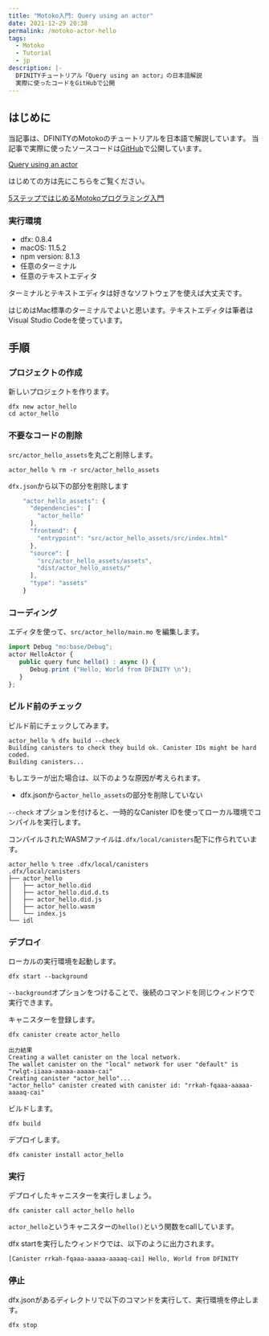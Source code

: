 ```yaml
---
title: "Motoko入門: Query using an actor"
date: 2021-12-29 20:38
permalink: /motoko-actor-hello
tags:
  - Motoko
  - Tutorial
  - jp
description: |-
  DFINITYチュートリアル「Query using an actor」の日本語解説
  実際に使ったコードをGitHubで公開
---
```


## はじめに
当記事は、DFINITYのMotokoのチュートリアルを日本語で解説しています。
当記事で実際に使ったソースコードは[GitHub](https://github.com/smacon-dev/motoko-tutorial/tree/main/actor_hello)で公開しています。

[Query using an actor](https://smartcontracts.org/docs/developers-guide/tutorials/define-an-actor.html)

はじめての方は先にこちらをご覧ください。

[5ステップではじめるMotokoプログラミング入門](/hello-motoko)

### 実行環境
* dfx: 0.8.4
* macOS: 11.5.2
* npm version: 8.1.3
* 任意のターミナル
* 任意のテキストエディタ

ターミナルとテキストエディタは好きなソフトウェアを使えば大丈夫です。

はじめはMac標準のターミナルでよいと思います。テキストエディタは筆者はVisual Studio Codeを使っています。

## 手順
### プロジェクトの作成

新しいプロジェクトを作ります。

```
dfx new actor_hello
cd actor_hello
```

### 不要なコードの削除

`src/actor_hello_assets`を丸ごと削除します。
```
actor_hello % rm -r src/actor_hello_assets
```

`dfx.json`から以下の部分を削除します
```ts
    "actor_hello_assets": {
      "dependencies": [
        "actor_hello"
      ],
      "frontend": {
        "entrypoint": "src/actor_hello_assets/src/index.html"
      },
      "source": [
        "src/actor_hello_assets/assets",
        "dist/actor_hello_assets/"
      ],
      "type": "assets"
    }
```

### コーディング
エディタを使って、`src/actor_hello/main.mo` を編集します。

```ts
import Debug "mo:base/Debug";
actor HelloActor {
   public query func hello() : async () {
      Debug.print ("Hello, World from DFINITY \n");
   }
};
```

### ビルド前のチェック
ビルド前にチェックしてみます。
```
actor_hello % dfx build --check
Building canisters to check they build ok. Canister IDs might be hard coded.
Building canisters...
```

もしエラーが出た場合は、以下のような原因が考えられます。
* dfx.jsonから`actor_hello_assets`の部分を削除していない

`--check` オプションを付けると、一時的なCanister IDを使ってローカル環境でコンパイルを実行します。

コンパイルされたWASMファイルは`.dfx/local/canisters`配下に作られています。
```
actor_hello % tree .dfx/local/canisters
.dfx/local/canisters
├── actor_hello
│   ├── actor_hello.did
│   ├── actor_hello.did.d.ts
│   ├── actor_hello.did.js
│   ├── actor_hello.wasm
│   └── index.js
└── idl

```

### デプロイ

ローカルの実行環境を起動します。
```
dfx start --background
```
`--background`オプションをつけることで、後続のコマンドを同じウィンドウで実行できます。

キャニスターを登録します。
```
dfx canister create actor_hello
```
```
出力結果
Creating a wallet canister on the local network.
The wallet canister on the "local" network for user "default" is "rwlgt-iiaaa-aaaaa-aaaaa-cai"
Creating canister "actor_hello"...
"actor_hello" canister created with canister id: "rrkah-fqaaa-aaaaa-aaaaq-cai"
```
ビルドします。
```
dfx build
```
デプロイします。
```
dfx canister install actor_hello
```

### 実行
デプロイしたキャニスターを実行しましょう。
```
dfx canister call actor_hello hello
```
`actor_hello`というキャニスターの`hello()`という関数をcallしています。

dfx startを実行したウィンドウでは、以下のように出力されます。
```
[Canister rrkah-fqaaa-aaaaa-aaaaq-cai] Hello, World from DFINITY
```

### 停止
dfx.jsonがあるディレクトリで以下のコマンドを実行して、実行環境を停止します。
```
dfx stop
```